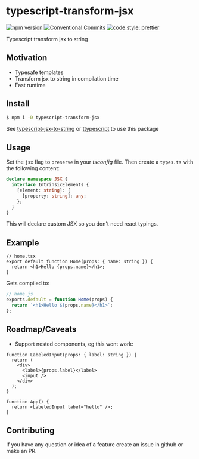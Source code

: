 # typescript-transform-jsx

[![npm version](https://img.shields.io/npm/v/typescript-transform-jsx.svg)](https://www.npmjs.com/package/typescript-transform-jsx)
[![Conventional Commits](https://img.shields.io/badge/Conventional%20Commits-1.0.0-yellow.svg)](https://conventionalcommits.org)
[![code style: prettier](https://img.shields.io/badge/code_style-prettier-ff69b4.svg?style=flat-square)](https://github.com/prettier/prettier)

Typescript transform jsx to string

## Motivation

- Typesafe templates
- Transform jsx to string in compilation time
- Fast runtime

## Install

```sh
$ npm i -D typescript-transform-jsx
```

See [typescript-jsx-to-string](https://github.com/LeDDGroup/typescript-jsx-to-string) or [ttypescript](https://github.com/cevek/ttypescript/) to use this package

## Usage

Set the `jsx` flag to `preserve` in your _tsconfig_ file. Then create a `types.ts` with the following content:

```ts
declare namespace JSX {
  interface IntrinsicElements {
    [element: string]: {
      [property: string]: any;
    };
  }
}
```

This will declare custom JSX so you don't need react typings.

## Example

```tsx
// home.tsx
export default function Home(props: { name: string }) {
  return <h1>Hello {props.name}</h1>;
}
```

Gets compiled to:

```js
// home.js
exports.default = function Home(props) {
  return `<h1>Hello ${props.name}</h1>`;
};
```

## Roadmap/Caveats

- Support nested components, eg this wont work:

```tsx
function LabeledInput(props: { label: string }) {
  return (
    <div>
      <label>{props.label}</label>
      <input />
    </div>
  );
}

function App() {
  return <LabeledInput label="hello" />;
}
```

## Contributing

If you have any question or idea of a feature create an issue in github or make an PR.
